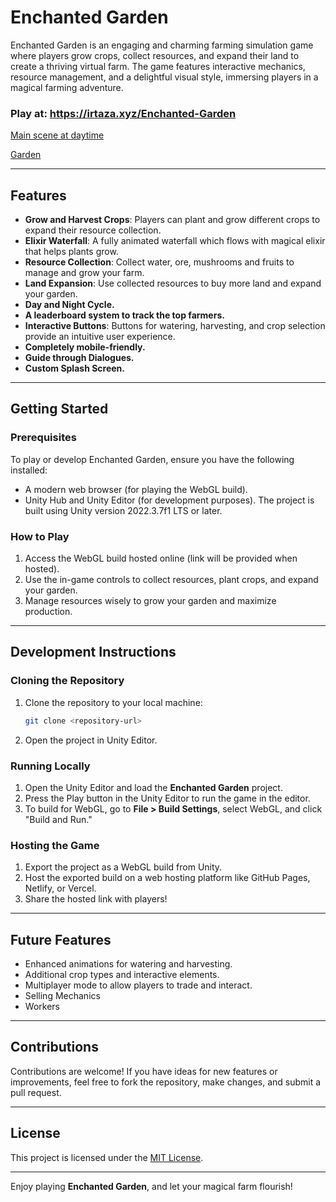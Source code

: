 # Enchanted Garden

Enchanted Garden is an engaging and charming farming simulation game where players grow crops, collect resources, and expand their land to create a thriving virtual farm. The game features interactive mechanics, resource management, and a delightful visual style, immersing players in a magical farming adventure.

### Play at: https://irtaza.xyz/Enchanted-Garden

[Main scene at daytime](https://cloud-37196u5lz-hack-club-bot.vercel.app/1mainday.png)

<!-- # [Main scene at night](https://cloud-37196u5lz-hack-club-bot.vercel.app/0mainnight.png) -->

[Garden](https://cloud-9gsf8b0m4-hack-club-bot.vercel.app/0garden.png)

---

## Features

- **Grow and Harvest Crops**: Players can plant and grow different crops to expand their resource collection.
- **Elixir Waterfall**: A fully animated waterfall which flows with magical elixir that helps plants grow.
- **Resource Collection**: Collect water, ore, mushrooms and fruits to manage and grow your farm.
- **Land Expansion**: Use collected resources to buy more land and expand your garden.
- **Day and Night Cycle.**
- **A leaderboard system to track the top farmers.**
- **Interactive Buttons**: Buttons for watering, harvesting, and crop selection provide an intuitive user experience.
- **Completely mobile-friendly.**
- **Guide through Dialogues.**
- **Custom Splash Screen.**

---

## Getting Started

### Prerequisites

To play or develop Enchanted Garden, ensure you have the following installed:

- A modern web browser (for playing the WebGL build).
- Unity Hub and Unity Editor (for development purposes). The project is built using Unity version 2022.3.7f1 LTS or later.

### How to Play

1. Access the WebGL build hosted online (link will be provided when hosted).
2. Use the in-game controls to collect resources, plant crops, and expand your garden.
3. Manage resources wisely to grow your garden and maximize production.

---

## Development Instructions

### Cloning the Repository

1. Clone the repository to your local machine:
   ```bash
   git clone <repository-url>
   ```
2. Open the project in Unity Editor.

### Running Locally

1. Open the Unity Editor and load the **Enchanted Garden** project.
2. Press the Play button in the Unity Editor to run the game in the editor.
3. To build for WebGL, go to **File > Build Settings**, select WebGL, and click "Build and Run."

### Hosting the Game

1. Export the project as a WebGL build from Unity.
2. Host the exported build on a web hosting platform like GitHub Pages, Netlify, or Vercel.
3. Share the hosted link with players!

---

## Future Features

- Enhanced animations for watering and harvesting.
- Additional crop types and interactive elements.
- Multiplayer mode to allow players to trade and interact.
- Selling Mechanics
- Workers

---

## Contributions

Contributions are welcome! If you have ideas for new features or improvements, feel free to fork the repository, make changes, and submit a pull request.

---

## License

This project is licensed under the [MIT License](LICENSE).

---

Enjoy playing **Enchanted Garden**, and let your magical farm flourish!
